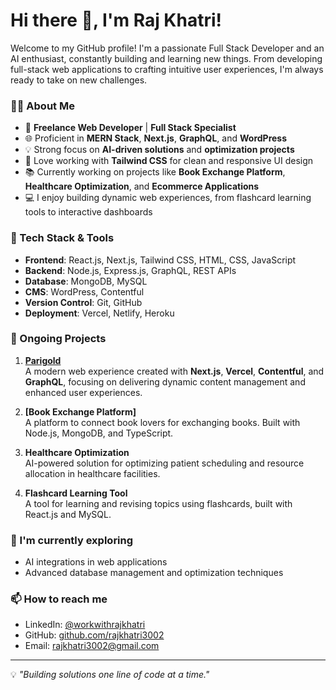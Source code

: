 # Hi there 👋, I'm Raj Khatri!

Welcome to my GitHub profile! I'm a passionate Full Stack Developer and an AI enthusiast, constantly building and learning new things. From developing full-stack web applications to crafting intuitive user experiences, I'm always ready to take on new challenges.

### 🧑‍💻 About Me
- 🚀 **Freelance Web Developer** | **Full Stack Specialist**
- 🌐 Proficient in **MERN Stack**, **Next.js**, **GraphQL**, and **WordPress**
- 💡 Strong focus on **AI-driven solutions** and **optimization projects**
- 🎨 Love working with **Tailwind CSS** for clean and responsive UI design
- 📚 Currently working on projects like **Book Exchange Platform**, **Healthcare Optimization**, and **Ecommerce Applications**
- 💻 I enjoy building dynamic web experiences, from flashcard learning tools to interactive dashboards

### 🔧 Tech Stack & Tools
- **Frontend**: React.js, Next.js, Tailwind CSS, HTML, CSS, JavaScript
- **Backend**: Node.js, Express.js, GraphQL, REST APIs
- **Database**: MongoDB, MySQL
- **CMS**: WordPress, Contentful
- **Version Control**: Git, GitHub
- **Deployment**: Vercel, Netlify, Heroku

### 💼 Ongoing Projects
1. **[Parigold](https://parigold.in)**  
   A modern web experience created with **Next.js**, **Vercel**, **Contentful**, and **GraphQL**, focusing on delivering dynamic content management and enhanced user experiences.

2. **[Book Exchange Platform]**  
   A platform to connect book lovers for exchanging books. Built with Node.js, MongoDB, and TypeScript.
   
3. **Healthcare Optimization**  
   AI-powered solution for optimizing patient scheduling and resource allocation in healthcare facilities.
   
4. **Flashcard Learning Tool**  
   A tool for learning and revising topics using flashcards, built with React.js and MySQL.

### 🌱 I'm currently exploring
- AI integrations in web applications
- Advanced database management and optimization techniques

### 📫 How to reach me
- LinkedIn: [@workwithrajkhatri](https://www.linkedin.com/in/workwithrajkhatri/)
- GitHub: [github.com/rajkhatri3002](https://github.com/rajkhatri3002)
- Email: [rajkhatri3002@gmail.com](mailto:rajkhatri3002@gmail.com)

---

💡 _"Building solutions one line of code at a time."_

